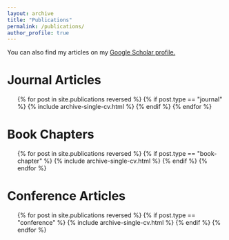 ```yaml
---
layout: archive
title: "Publications"
permalink: /publications/
author_profile: true
---
```

You can also find my articles on my <u><a href="{{ author.googlescholar }}"> Google Scholar</a> profile.</u>


Journal Articles
======
<ul>{% for post in site.publications reversed %}
  {% if post.type == "journal" %}
    {% include archive-single-cv.html %}
  {% endif %}
{% endfor %}</ul>

Book Chapters
======
<ul>{% for post in site.publications reversed %}
  {% if post.type == "book-chapter" %}
    {% include archive-single-cv.html %}
  {% endif %}
{% endfor %}</ul>

Conference Articles
======
<ul>{% for post in site.publications reversed %}
  {% if post.type == "conference" %}
    {% include archive-single-cv.html %}
  {% endif %}
{% endfor %}</ul>
